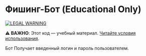 # Фишинг-Бот (Educational Only)  
[![LEGAL WARNING](https://img.shields.io/badge/🚨_DISCLAIMER_🚨-CLICK_HERE-red?style=for-the-badge)](https://github.com/yourname/repo/blob/main/DISCLAIMER.md)  

⚠️ **ВАЖНО**: Этот код — учебный материал. [Читайте условия использования](DISCLAIMER.md).

Бот Получает введенный логин и пароль пользователем.
